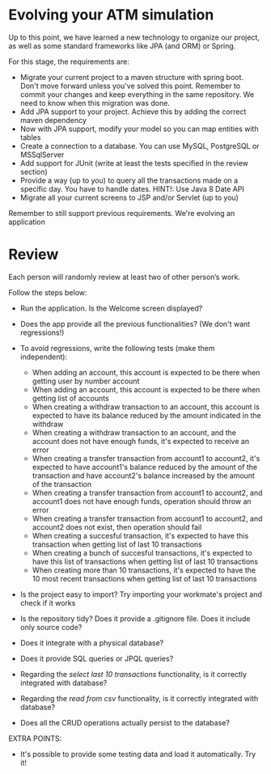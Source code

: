 # Evolving your ATM simulation

Up to this point, we have learned a new technology to organize our project, as well as some standard frameworks like JPA (and ORM) or Spring.

For this stage, the requirements are:

  - Migrate your current project to a maven structure with spring boot. Don't move forward unless you've solved this point. Remember to commit your changes and keep everything in the same repository. We need to know when this migration was done.
  - Add JPA support to your project. Achieve this by adding the correct maven dependency
  - Now with JPA support, modify your model so you can map entities with tables
  - Create a connection to a database. You can use MySQL, PostgreSQL or MSSqlServer
  - Add support for JUnit (write at least the tests specified in the review section)
  - Provide a way (up to you) to query all the transactions made on a specific day. You have to handle dates. HINT!: Use Java 8 Date API
  - Migrate all your current screens to JSP and/or Servlet (up to you)

Remember to still support previous requirements. We're evolving an application


# Review

Each person will randomly review at least two of other person’s work.

Follow the steps below:

 - Run the application. Is the Welcome screen displayed?
 - Does the app provide all the previous functionalities? (We don't want regressions!)
 - To avoid regressions, write the following tests (make them independent):
   - When adding an account, this account is expected to be there when getting user by number account
   - When adding an account, this account is expected to be there when getting list of accounts
   - When creating a withdraw transaction to an account, this account is expected to have its balance reduced by the amount indicated in the withdraw
   - When creating a withdraw transaction to an account, and the account does not have enough funds, it's expected to receive an error
   - When creating a transfer transaction from account1 to account2, it's expected to have account1's balance reduced by the amount of the transaction and have account2's balance increased by the amount of the transaction
   - When creating a transfer transaction from account1 to account2, and account1 does not have enough funds, operation should throw an error
   - When creating a transfer transaction from account1 to account2, and account2 does not exist, then operation should fail
   - When creating a succesful transaction, it's expected to have this transaction when getting list of last 10 transactions
   - When creating a bunch of succesful transactions, it's expected to have this list of transactions when getting list of last 10 transactions
   - When creating more than 10 transactions, it's expected to have the 10 most recent transactions when getting list of last 10 transactions
   
 - Is the project easy to import? Try importing your workmate's project and check if it works
 - Is the repository tidy? Does it provide a .gitignore file. Does it include only source code?
 - Does it integrate with a physical database?
 - Does it provide SQL queries or JPQL queries?
 - Regarding the *select last 10 transactions* functionality, is it correctly integrated with database?
 - Regarding the *read from csv* functionality, is it correctly integrated with database?
 - Does all the CRUD operations actually persist to the database?


EXTRA POINTS:
 - It's possible to provide some testing data and load it automatically. Try it!



